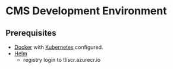 # CMS Development Environment

## Prerequisites

- [Docker](https://docs.docker.com/install/) with [Kubernetes](https://docs.docker.com/desktop/kubernetes/) configured.
- [Helm](https://helm.sh/docs/intro/install/)
    - registry login to tliscr.azurecr.io